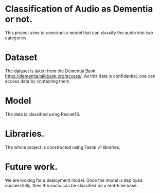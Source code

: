 # Classification of Audio as Dementia or not.
This project aims to construct a model that can classify the audio into two categories.


# Dataset
The dataset is taken from the Dementia Bank: https://dementia.talkbank.org/access/. As this data is confidential, one can access data by contacting them.

# Model
The data is classified using Resnet18.

# Libraries.
The whole project is constructed using Fastai v1 libraries.

# Future work.
We are looking for a deployment model. Once the model is deployed successfully, then the audio can be classified on a real-time base.
